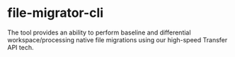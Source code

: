 # file-migrator-cli
The tool provides an ability to perform baseline and differential workspace/processing native file migrations using our high-speed Transfer API tech.
